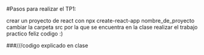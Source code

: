 #Pasos para realizar el TP1:

crear un proyecto de react con npx create-react-app nombre_de_proyecto
cambiar la carpeta src por la que se encuentra en la clase
realizar el trabajo practico
feliz codigo :)

###///codigo explicado en clase

<!-- <div>
  <label for="nombre"> Nombre </label>
  <input id="nombre"/>
  <button style="background-color: blue; border:none; padding: 0.4rem 0.8rem; border-radius:9px; color:white">Clickeame</button>
</div> -->

<!-- function getTime() {
    return new Date().toLocaleTimeString();
  } -->

<!-- <div>
    Mi primera app
    <ul>
        <li>Buenas</li>
        <li>Chau</li>
        <li>Ez</li>
    </ul>
</div> -->
